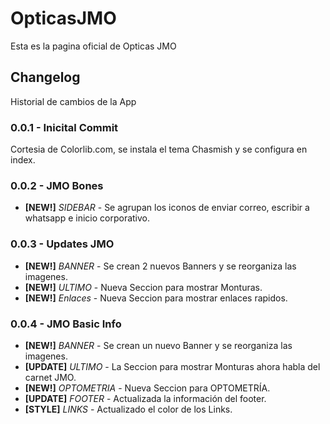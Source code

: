 # OpticasJMO

Esta es la pagina oficial de Opticas JMO

## Changelog

Historial de cambios de la App

### 0.0.1 - Inicital Commit

Cortesia de Colorlib.com, se instala el tema Chasmish y se configura en index.

### 0.0.2 - JMO Bones

* **[NEW!]** *SIDEBAR* - Se agrupan los iconos de enviar correo, escribir a whatsapp e inicio corporativo.

### 0.0.3 - Updates JMO

* **[NEW!]** *BANNER* - Se crean 2 nuevos Banners y se reorganiza las imagenes.
* **[NEW!]** *ULTIMO* - Nueva Seccion para mostrar Monturas.
* **[NEW!]** *Enlaces* - Nueva Seccion para mostrar enlaces rapidos.

### 0.0.4 - JMO Basic Info

* **[NEW!]** *BANNER* - Se crean un nuevo Banner y se reorganiza las imagenes.
* **[UPDATE]** *ULTIMO* - La Seccion para mostrar Monturas ahora habla del carnet JMO.
* **[NEW!]** *OPTOMETRIA* - Nueva Seccion para OPTOMETRÍA.
* **[UPDATE]** *FOOTER* - Actualizada la información del footer.
* **[STYLE]** *LINKS* - Actualizado el color de los Links.
